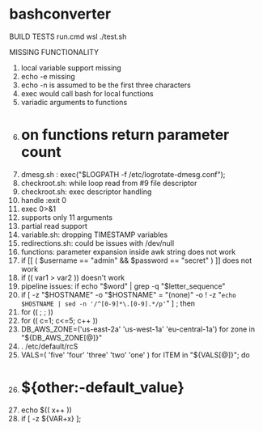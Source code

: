 # bashconverter

BUILD TESTS
run.cmd
wsl ./test.sh

MISSING FUNCTIONALITY
1. local variable support missing
2. echo -e missing
3. echo -n is assumed to be the first three characters
4. exec would call bash for local functions
5. variadic arguments to functions
6. # on functions return parameter count
7. dmesg.sh : exec("$LOGPATH -f /etc/logrotate-dmesg.conf");
8. checkroot.sh: while loop read from #9 file descriptor
9. checkroot.sh: exec descriptor handling
10. handle :exit 0
11. exec 0>&1
12. supports only 11 arguments
13. partial read support
14. variable.sh: dropping TIMESTAMP variables
15. redirections.sh: could be issues with /dev/null
16. functions: parameter expansion inside awk string does not work
17. if [[ ( $username == "admin" && $password == "secret" ) ]] does not work
18. if (( var1 > var2 )) doesn't work
19. pipeline issues: if echo "$word" | grep -q "$letter_sequence"
20. if [ -z "$HOSTNAME" -o "$HOSTNAME" = "(none)" -o ! -z "`echo $HOSTNAME | sed -n '/^[0-9]*\.[0-9].*/p'`" ] ; then
21. for (( ; ; ))
22. for (( c=1; c<=5; c++ ))
23. DB_AWS_ZONE=('us-east-2a' 'us-west-1a' 'eu-central-1a')  for zone in "${DB_AWS_ZONE[@]}"
24. . /etc/default/rcS
25. VALS=( 'five' 'four' 'three' 'two' 'one' ) for ITEM in "${VALS[@]}"; do
26. # ${other:-default_value}
27. echo $(( x++ ))
28. if [ -z ${VAR+x} ]; 
